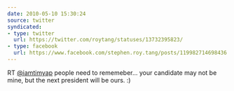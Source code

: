 ```yaml
---
date: 2010-05-10 15:30:24
source: twitter
syndicated:
- type: twitter
  url: https://twitter.com/roytang/statuses/13732395823/
- type: facebook
  url: https://www.facebook.com/stephen.roy.tang/posts/119982714698436
---
```


RT [@iamtimyap](https://twitter.com/iamtimyap/) people need to rememeber... your candidate may not be mine, but the next president will be ours. :)